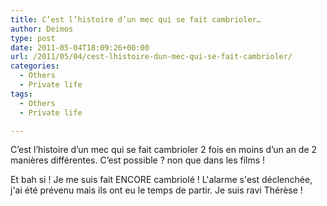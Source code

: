 ```yaml
---
title: C’est l’histoire d’un mec qui se fait cambrioler…
author: Deimos
type: post
date: 2011-05-04T18:09:26+00:00
url: /2011/05/04/cest-lhistoire-dun-mec-qui-se-fait-cambrioler/
categories:
  - Others
  - Private life
tags:
  - Others
  - Private life

---
```


C’est l’histoire d’un mec qui se fait cambrioler 2 fois en moins d’un an de 2 manières différentes. C’est possible ? non que dans les films !

Et bah si ! Je me suis fait ENCORE cambriolé ! L'alarme s'est déclenchée, j'ai été prévenu mais ils ont eu le temps de partir. Je suis ravi Thérèse !
